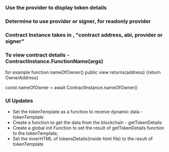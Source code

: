 ### Use the provider to display token details

### Determine to use provider or signer, for readonly provider

### Contract Instance takes in , "contract address, abi, provider or signer"

### To view contract details - ContractInstance.FunctionName(args)

for example
function nameOfOwner() public view returns(address) {return OwnerAddress}

const nameOfOwner = await ContractInstance.nameOfOwner()

### UI Updates

- Set the tokenTemplate as a function to receive dynamic data - tokenTemplate
- Create a function to get the data from the blockchain - getTokenDetails
- Create a global init Function to set the result of getTokenDetails function to the tokenTemplate;
- Set the innerHTML of tokensDetails(inside html file) to the result of tokenTemplate
